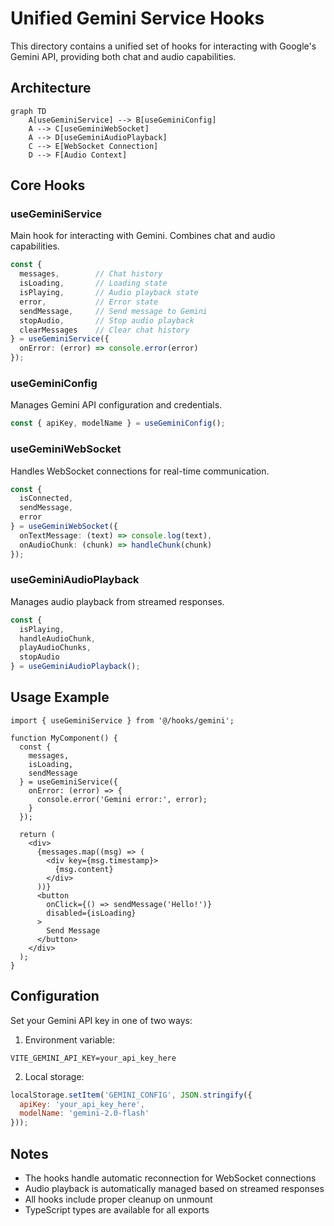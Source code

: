 # Unified Gemini Service Hooks

This directory contains a unified set of hooks for interacting with Google's Gemini API, providing both chat and audio capabilities.

## Architecture

```mermaid
graph TD
    A[useGeminiService] --> B[useGeminiConfig]
    A --> C[useGeminiWebSocket]
    A --> D[useGeminiAudioPlayback]
    C --> E[WebSocket Connection]
    D --> F[Audio Context]
```

## Core Hooks

### useGeminiService
Main hook for interacting with Gemini. Combines chat and audio capabilities.

```typescript
const {
  messages,        // Chat history
  isLoading,       // Loading state
  isPlaying,       // Audio playback state
  error,           // Error state
  sendMessage,     // Send message to Gemini
  stopAudio,       // Stop audio playback
  clearMessages    // Clear chat history
} = useGeminiService({
  onError: (error) => console.error(error)
});
```

### useGeminiConfig
Manages Gemini API configuration and credentials.

```typescript
const { apiKey, modelName } = useGeminiConfig();
```

### useGeminiWebSocket
Handles WebSocket connections for real-time communication.

```typescript
const {
  isConnected,
  sendMessage,
  error
} = useGeminiWebSocket({
  onTextMessage: (text) => console.log(text),
  onAudioChunk: (chunk) => handleChunk(chunk)
});
```

### useGeminiAudioPlayback
Manages audio playback from streamed responses.

```typescript
const {
  isPlaying,
  handleAudioChunk,
  playAudioChunks,
  stopAudio
} = useGeminiAudioPlayback();
```

## Usage Example

```tsx
import { useGeminiService } from '@/hooks/gemini';

function MyComponent() {
  const {
    messages,
    isLoading,
    sendMessage
  } = useGeminiService({
    onError: (error) => {
      console.error('Gemini error:', error);
    }
  });

  return (
    <div>
      {messages.map((msg) => (
        <div key={msg.timestamp}>
          {msg.content}
        </div>
      ))}
      <button 
        onClick={() => sendMessage('Hello!')}
        disabled={isLoading}
      >
        Send Message
      </button>
    </div>
  );
}
```

## Configuration

Set your Gemini API key in one of two ways:

1. Environment variable:
```env
VITE_GEMINI_API_KEY=your_api_key_here
```

2. Local storage:
```javascript
localStorage.setItem('GEMINI_CONFIG', JSON.stringify({
  apiKey: 'your_api_key_here',
  modelName: 'gemini-2.0-flash'
}));
```

## Notes

- The hooks handle automatic reconnection for WebSocket connections
- Audio playback is automatically managed based on streamed responses
- All hooks include proper cleanup on unmount
- TypeScript types are available for all exports
